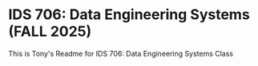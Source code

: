 # IDS 706: Data Engineering Systems (FALL 2025)
This is Tony's Readme for IDS 706: Data Engineering Systems Class
